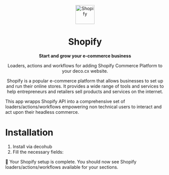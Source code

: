 <p align="center">
  <a href="https://www.shopify.com/">
    <img alt="Shopify" src="https://github.com/deco-cx/apps/assets/1753396/86e171d5-984d-4380-90fa-9fa8aca2ffb5" width="60" />
  </a>
</p>
<h1 align="center">
  Shopify
</h1>

<p align="center">
  <strong>
    Start and grow your e-commerce business
  </strong>
</p>
<p align="center">
  Loaders, actions and workflows for adding Shopify Commerce Platform to your deco.cx website.
</p>

<p align="center">
Shopify is a popular e-commerce platform that allows businesses to set up and run their online stores. It provides a wide range of tools and services to help entrepreneurs and retailers sell products and services on the internet.

This app wrapps Shopify API into a comprehensive set of
loaders/actions/workflows empowering non technical users to interact and act
upon their headless commerce.

</p>

# Installation

1. Install via decohub
2. Fill the necessary fields:

🎉 Your Shopify setup is complete. You should now see Shopify
loaders/actions/workflows available for your sections.
